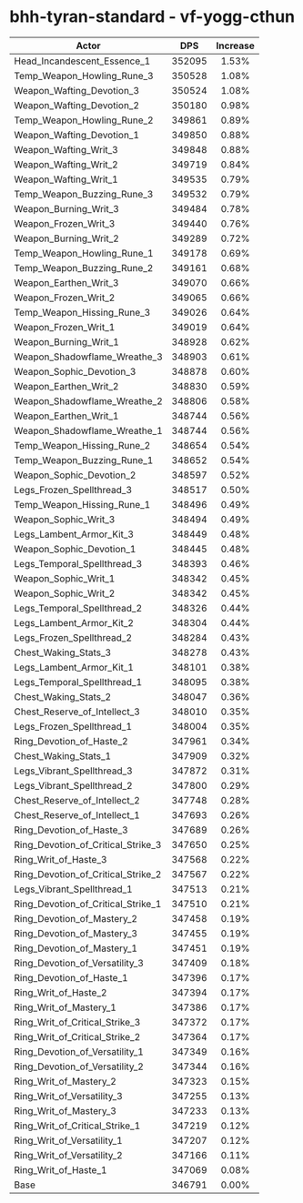 # bhh-tyran-standard - vf-yogg-cthun
| Actor | DPS | Increase |
|---|:---:|:---:|
|Head_Incandescent_Essence_1|352095|1.53%|
|Temp_Weapon_Howling_Rune_3|350528|1.08%|
|Weapon_Wafting_Devotion_3|350524|1.08%|
|Weapon_Wafting_Devotion_2|350180|0.98%|
|Temp_Weapon_Howling_Rune_2|349861|0.89%|
|Weapon_Wafting_Devotion_1|349850|0.88%|
|Weapon_Wafting_Writ_3|349848|0.88%|
|Weapon_Wafting_Writ_2|349719|0.84%|
|Weapon_Wafting_Writ_1|349535|0.79%|
|Temp_Weapon_Buzzing_Rune_3|349532|0.79%|
|Weapon_Burning_Writ_3|349484|0.78%|
|Weapon_Frozen_Writ_3|349440|0.76%|
|Weapon_Burning_Writ_2|349289|0.72%|
|Temp_Weapon_Howling_Rune_1|349178|0.69%|
|Temp_Weapon_Buzzing_Rune_2|349161|0.68%|
|Weapon_Earthen_Writ_3|349070|0.66%|
|Weapon_Frozen_Writ_2|349065|0.66%|
|Temp_Weapon_Hissing_Rune_3|349026|0.64%|
|Weapon_Frozen_Writ_1|349019|0.64%|
|Weapon_Burning_Writ_1|348928|0.62%|
|Weapon_Shadowflame_Wreathe_3|348903|0.61%|
|Weapon_Sophic_Devotion_3|348878|0.60%|
|Weapon_Earthen_Writ_2|348830|0.59%|
|Weapon_Shadowflame_Wreathe_2|348806|0.58%|
|Weapon_Earthen_Writ_1|348744|0.56%|
|Weapon_Shadowflame_Wreathe_1|348744|0.56%|
|Temp_Weapon_Hissing_Rune_2|348654|0.54%|
|Temp_Weapon_Buzzing_Rune_1|348652|0.54%|
|Weapon_Sophic_Devotion_2|348597|0.52%|
|Legs_Frozen_Spellthread_3|348517|0.50%|
|Temp_Weapon_Hissing_Rune_1|348496|0.49%|
|Weapon_Sophic_Writ_3|348494|0.49%|
|Legs_Lambent_Armor_Kit_3|348449|0.48%|
|Weapon_Sophic_Devotion_1|348445|0.48%|
|Legs_Temporal_Spellthread_3|348393|0.46%|
|Weapon_Sophic_Writ_1|348342|0.45%|
|Weapon_Sophic_Writ_2|348342|0.45%|
|Legs_Temporal_Spellthread_2|348326|0.44%|
|Legs_Lambent_Armor_Kit_2|348304|0.44%|
|Legs_Frozen_Spellthread_2|348284|0.43%|
|Chest_Waking_Stats_3|348278|0.43%|
|Legs_Lambent_Armor_Kit_1|348101|0.38%|
|Legs_Temporal_Spellthread_1|348095|0.38%|
|Chest_Waking_Stats_2|348047|0.36%|
|Chest_Reserve_of_Intellect_3|348010|0.35%|
|Legs_Frozen_Spellthread_1|348004|0.35%|
|Ring_Devotion_of_Haste_2|347961|0.34%|
|Chest_Waking_Stats_1|347909|0.32%|
|Legs_Vibrant_Spellthread_3|347872|0.31%|
|Legs_Vibrant_Spellthread_2|347800|0.29%|
|Chest_Reserve_of_Intellect_2|347748|0.28%|
|Chest_Reserve_of_Intellect_1|347693|0.26%|
|Ring_Devotion_of_Haste_3|347689|0.26%|
|Ring_Devotion_of_Critical_Strike_3|347650|0.25%|
|Ring_Writ_of_Haste_3|347568|0.22%|
|Ring_Devotion_of_Critical_Strike_2|347567|0.22%|
|Legs_Vibrant_Spellthread_1|347513|0.21%|
|Ring_Devotion_of_Critical_Strike_1|347510|0.21%|
|Ring_Devotion_of_Mastery_2|347458|0.19%|
|Ring_Devotion_of_Mastery_3|347455|0.19%|
|Ring_Devotion_of_Mastery_1|347451|0.19%|
|Ring_Devotion_of_Versatility_3|347409|0.18%|
|Ring_Devotion_of_Haste_1|347396|0.17%|
|Ring_Writ_of_Haste_2|347394|0.17%|
|Ring_Writ_of_Mastery_1|347386|0.17%|
|Ring_Writ_of_Critical_Strike_3|347372|0.17%|
|Ring_Writ_of_Critical_Strike_2|347364|0.17%|
|Ring_Devotion_of_Versatility_1|347349|0.16%|
|Ring_Devotion_of_Versatility_2|347344|0.16%|
|Ring_Writ_of_Mastery_2|347323|0.15%|
|Ring_Writ_of_Versatility_3|347255|0.13%|
|Ring_Writ_of_Mastery_3|347233|0.13%|
|Ring_Writ_of_Critical_Strike_1|347219|0.12%|
|Ring_Writ_of_Versatility_1|347207|0.12%|
|Ring_Writ_of_Versatility_2|347166|0.11%|
|Ring_Writ_of_Haste_1|347069|0.08%|
|Base|346791|0.00%|
